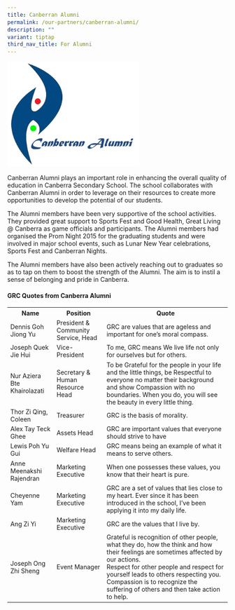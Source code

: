 ```yaml
---
title: Canberran Alumni
permalink: /our-partners/canberran-alumni/
description: ""
variant: tiptap
third_nav_title: For Alumni
---
```

<img src="/images/calogo.jpg" style="width:60%">

<p>Canberran Alumni plays an important role in enhancing the overall quality of education in Canberra Secondary School. The school collaborates with Canberran Alumni in order to leverage on their resources to create more opportunities to develop the potential of our students.</p>
<p>The Alumni members have been very supportive of the school activities. They provided great support to Sports Fest and Good Health, Great Living @ Canberra as game officials and participants. The Alumni members had organised the Prom Night 2015 for the graduating students and were involved in major school events, such as Lunar New Year celebrations, Sports Fest and Canberran Nights.</p>
<p>The Alumni members have also been actively reaching out to graduates so as to tap on them to boost the strength of the Alumni. The aim is to instil a sense of belonging and pride in Canberra.</p>
<h4><strong>GRC Quotes from Canberra Alumni</strong></h4>
<div>
<table>
<tbody>
<tr>
<th><strong>Name</strong></th>
<th><strong>Position</strong></th>
<th><strong>Quote</strong></th>
</tr>
<tr>
<td>Dennis Goh Jiong Yu</td>
<td>President &amp; Community Service, Head</td>
<td>GRC are values that are ageless and important for one’s moral compass.</td>
</tr>
<tr>
<td>Joseph Quek Jie Hui</td>
<td>Vice-President</td>
<td>To me, GRC means We live life not only for ourselves but for others.</td>
</tr>
<tr>
<td>Nur Aziera Bte Khairolazati</td>
<td>Secretary &amp; Human Resource Head</td>
<td>To be Grateful for the people in your life and the little things, be Respectful to everyone no matter their background and show Compassion with no boundaries. When you do, you will see the beauty in every little thing.</td>
</tr>
<tr>
<td>Thor Zi Qing, Coleen</td>
<td>Treasurer</td>
<td>GRC is the basis of morality.</td>
</tr>
<tr>
<td>Alex Tay Teck Ghee</td>
<td>Assets Head</td>
<td>
<div>GRC are important values that everyone should strive to have</div>
</td>
</tr>
<tr>
<td>Lewis Poh Yu Gui</td>
<td>Welfare Head</td>
<td>GRC means being an example of what it means to serve others.</td>
</tr>
<tr>
<td>Anne Meenakshi Rajendran</td>
<td>Marketing Executive</td>
<td>When one possesses these values, you know that their heart is pure.</td>
</tr>
<tr>
<td>Cheyenne Yam</td>
<td>Marketing Executive</td>
<td>
<div>GRC are a set of values that lies close to my heart. Ever since it has been introduced in the school, I’ve been applying it into my daily life.</div>
</td>
</tr>
<tr>
<td>Ang Zi Yi</td>
<td>Marketing Executive</td>
<td>GRC are the values that I live by.</td>
</tr>
<tr>
<td>Joseph Ong Zhi Sheng</td>
<td>Event Manager</td>
<td>
<div>Grateful is recognition of other people, what they do, how the think and how their feelings are sometimes affected by our actions.</div>
<div>Respect for other people and respect for yourself leads to others respecting you. Compassion is to recognize the suffering of others and then take action to help.</div>
</td>
</tr>
</tbody>
</table>
</div>